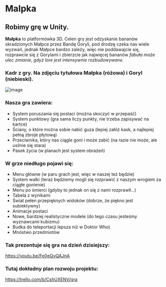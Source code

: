 # Malpka

## Robimy grę w Unity.

**Małpka** to platformówka 3D. Celen gry jest odzyskanie bananów skradzionych Małpce przez Bandę Goryli, pod drodzę czeka nas wiele wyzwań, jednak Małpce bardzo zależy, więc nie poddawajcie się, rozprawcie się z Gorylami i zbierzcie jak najwięcej bananów *fabuła może ulec zmianie, gdyż lore jest intensywnie rozbudowywane.*

### Kadr z gry. Na zdjęciu tytułowa Małpka (różowa) i Goryl (niebieski).
![image](https://user-images.githubusercontent.com/62513514/155130247-78daea37-9b59-446a-b8c5-829a69b30f33.png)


### Nasza gra zawiera: 
+ System poruszania się postaci (można skoczyć w przepaść)
+ System punktowy (gra sama liczy punkty, nie trzeba zapisywać na kartce)
+ Ściany, o które można sobie nabić guza (lepiej załóż kask, a najlepiej pełną zbroje płytową)
+ Przeciwnika, który nas ciągle goni i może zabić (na razie nie może, ale usilnie się stara)
+ Pasek życia (w planach jest system obrażeń)

### W grze niedługo pojawi się:
+ Menu główne (w paru grach jest, więc w naszej też będzie)
+ System walki (teraz będziemy mogli się rozprawić z naszym wrogiem za ciągłe gonienie)
+ Menu po śmierci (gdyby to jednak on się z nami rozprawił...)
+ Tabela z wynikami
+ Świat pełen przepięknych widoków (dobrze, że piękno jest subiektywny)
+ Animacje postaci
+ Nowe, bardziej realistyczne modele (do tego czasu jesteśmy wyznawcami kubizmu)
+ Budka do teleportacji lepsza niż w Doktor Who)
+ Mnóstwo przedmiotów


### Tak prezentuje się gra na dzień dzisiejszy:
  
https://youtu.be/Fe0eQyQAJnA

### Tutaj dokładny plan rozwoju projektu:

https://trello.com/b/CshUXENV/gra
